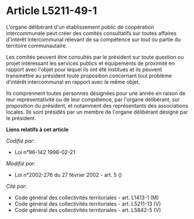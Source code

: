 # Article L5211-49-1

L'organe délibérant d'un établissement public de coopération intercommunale peut créer des comités consultatifs sur toutes
affaires d'intérêt intercommunal relevant de sa compétence sur tout ou partie du territoire communautaire.

Les comités peuvent être consultés par le président sur toute question ou projet intéressant les services publics et
équipements de proximité en rapport avec l'objet pour lequel ils ont été institués et ils peuvent transmettre au président
toute proposition concernant tout problème d'intérêt intercommunal en rapport avec le même objet.

Ils comprennent toutes personnes désignées pour une année en raison de leur représentativité ou de leur compétence, par
l'organe délibérant, sur proposition du président, et notamment des représentants des associations locales. Ils sont présidés
par un membre de l'organe délibérant désigné par le président.

**Liens relatifs à cet article**

_Codifié par_:

  - Loi n°96-142 1996-02-21

_Modifié par_:

  - Loi n°2002-276 du 27 février 2002 - art. 5 ()

_Cité par_:

  - Code général des collectivités territoriales - art. L1413-1 (M)
  - Code général des collectivités territoriales - art. L5211-13 (V)
  - Code général des collectivités territoriales - art. L5842-5 (V)
